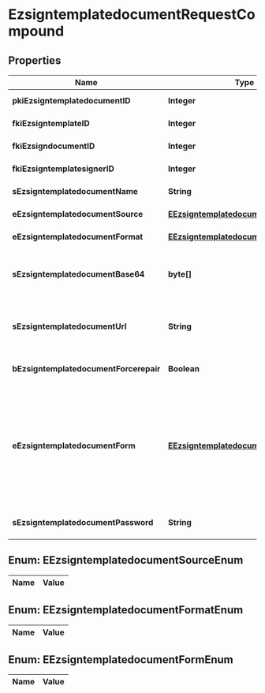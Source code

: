

# EzsigntemplatedocumentRequestCompound

## Properties

Name | Type | Description | Notes
------------ | ------------- | ------------- | -------------
**pkiEzsigntemplatedocumentID** | **Integer** | The unique ID of the Ezsigntemplatedocument |  [optional]
**fkiEzsigntemplateID** | **Integer** | The unique ID of the Ezsigntemplate | 
**fkiEzsigndocumentID** | **Integer** | The unique ID of the Ezsigndocument |  [optional]
**fkiEzsigntemplatesignerID** | **Integer** | The unique ID of the Ezsigntemplatesigner |  [optional]
**sEzsigntemplatedocumentName** | **String** | The name of the Ezsigntemplatedocument. | 
**eEzsigntemplatedocumentSource** | [**EEzsigntemplatedocumentSourceEnum**](#EEzsigntemplatedocumentSourceEnum) | Indicates where to look for the document binary content. | 
**eEzsigntemplatedocumentFormat** | [**EEzsigntemplatedocumentFormatEnum**](#EEzsigntemplatedocumentFormatEnum) | Indicates the format of the template. |  [optional]
**sEzsigntemplatedocumentBase64** | **byte[]** | The Base64 encoded binary content of the document.  This field is Required when eEzsigntemplatedocumentSource &#x3D; Base64. |  [optional]
**sEzsigntemplatedocumentUrl** | **String** | The url where the document content resides.  This field is Required when eEzsigntemplatedocumentSource &#x3D; Url. |  [optional]
**bEzsigntemplatedocumentForcerepair** | **Boolean** | Try to repair the document or flatten it if it cannot be used for electronic signature. |  [optional]
**eEzsigntemplatedocumentForm** | [**EEzsigntemplatedocumentFormEnum**](#EEzsigntemplatedocumentFormEnum) | If the document contains an existing PDF form this property must be set.  **Keep** leaves the form as-is in the document.  **Convert** removes the form and convert all the existing fields to Ezsigntemplateformfieldgroups and assign them to the specified **fkiEzsigntemplatesignerID**  **Discard** removes the form from the document  **Flatten** prints the form values in the document. |  [optional]
**sEzsigntemplatedocumentPassword** | **String** | If the source template is password protected, the password to open/modify it. |  [optional]


## Enum: EEzsigntemplatedocumentSourceEnum

Name | Value
---- | -----


## Enum: EEzsigntemplatedocumentFormatEnum

Name | Value
---- | -----


## Enum: EEzsigntemplatedocumentFormEnum

Name | Value
---- | -----




